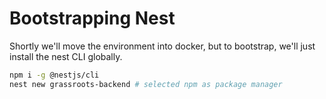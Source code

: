 # Bootstrapping Nest
Shortly we'll move the environment into docker, but to bootstrap, we'll just install the nest CLI globally.

```sh
npm i -g @nestjs/cli
nest new grassroots-backend # selected npm as package manager
```
